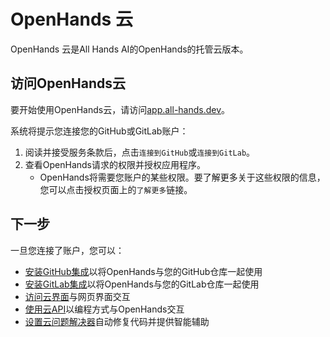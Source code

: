 # OpenHands 云

OpenHands 云是All Hands AI的OpenHands的托管云版本。

## 访问OpenHands云

要开始使用OpenHands云，请访问[app.all-hands.dev](https://app.all-hands.dev)。

系统将提示您连接您的GitHub或GitLab账户：

1. 阅读并接受服务条款后，点击`连接到GitHub`或`连接到GitLab`。
2. 查看OpenHands请求的权限并授权应用程序。
   - OpenHands将需要您账户的某些权限。要了解更多关于这些权限的信息，
     您可以点击授权页面上的`了解更多`链接。

## 下一步

一旦您连接了账户，您可以：

- [安装GitHub集成](./github-installation.md)以将OpenHands与您的GitHub仓库一起使用
- [安装GitLab集成](./gitlab-installation.md)以将OpenHands与您的GitLab仓库一起使用
- [访问云界面](./cloud-ui.md)与网页界面交互
- [使用云API](./cloud-api.md)以编程方式与OpenHands交互
- [设置云问题解决器](./cloud-issue-resolver.md)自动修复代码并提供智能辅助
